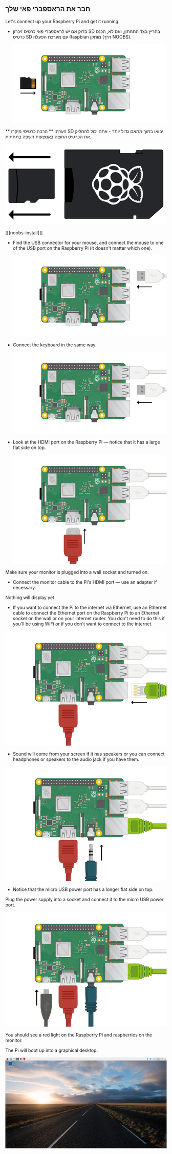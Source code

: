 ## חבר את הראספברי פאי שלך

Let's connect up your Raspberry Pi and get it running.

+ בדוק אם יש לראספברי פאי כרטיס זיכרון SD בחריץ בצד התחתון, ואם לא, הכנס כרטיס SD עם מערכת הפעלה Raspbian מותקן (דרך NOOBS).
    
    ![screenshot](images/pi-sd.png)

** הערה: ** הרבה כרטיסי מיקרו SD יבואו בתוך מתאם גדול יותר - אתה יכול להחליק את הכרטיס החוצה באמצעות השפה בתחתית.

![sd card holder](images/sd-card-holder.png)

[[[noobs-install]]]

+ Find the USB connector for your mouse, and connect the mouse to one of the USB port on the Raspberry Pi (it doesn't matter which one).
    
    ![screenshot](images/pi-mouse.png)

+ Connect the keyboard in the same way.
    
    ![screenshot](images/pi-keyboard.png)

+ Look at the HDMI port on the Raspberry Pi — notice that it has a large flat side on top.
    
    ![screenshot](images/pi-hdmi.png)

Make sure your monitor is plugged into a wall socket and turned on.

+ Connect the monitor cable to the Pi's HDMI port — use an adapter if necessary.

Nothing will display yet.

+ If you want to connect the Pi to the internet via Ethernet, use an Ethernet cable to connect the Ethernet port on the Raspberry Pi to an Ethernet socket on the wall or on your internet router. You don't need to do this if you'll be using WiFi or if you don't want to connect to the internet.

![ethernet](images/pi-ethernet.png)

+ Sound will come from your screen if it has speakers or you can connect headphones or speakers to the audio jack if you have them.

![headphones](images/pi-headphones.png)

+ Notice that the micro USB power port has a longer flat side on top.

Plug the power supply into a socket and connect it to the micro USB power port.

![screenshot](images/pi-power.png)

You should see a red light on the Raspberry Pi and raspberries on the monitor.

The Pi will boot up into a graphical desktop.

![screenshot](images/pi-desktop.png)